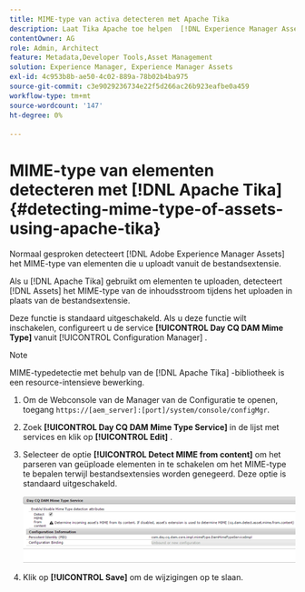 ```yaml
---
title: MIME-type van activa detecteren met Apache Tika
description: Laat Tika Apache toe helpen  [!DNL Experience Manager Assets]  het MIME type van activa van de inhoudsstroom tijdens uploadt verrichting in plaats van de dossieruitbreiding ontdekken.
contentOwner: AG
role: Admin, Architect
feature: Metadata,Developer Tools,Asset Management
solution: Experience Manager, Experience Manager Assets
exl-id: 4c953b8b-ae50-4c02-889a-78b02b4ba975
source-git-commit: c3e9029236734e22f5d266ac26b923eafbe0a459
workflow-type: tm+mt
source-wordcount: '147'
ht-degree: 0%

---
```


# MIME-type van elementen detecteren met [!DNL Apache Tika] {#detecting-mime-type-of-assets-using-apache-tika}

Normaal gesproken detecteert [!DNL Adobe Experience Manager Assets] het MIME-type van elementen die u uploadt vanuit de bestandsextensie.

Als u [!DNL Apache Tika] gebruikt om elementen te uploaden, detecteert [!DNL Assets] het MIME-type van de inhoudsstroom tijdens het uploaden in plaats van de bestandsextensie.

Deze functie is standaard uitgeschakeld. Als u deze functie wilt inschakelen, configureert u de service **[!UICONTROL Day CQ DAM Mime Type]** vanuit [!UICONTROL Configuration Manager] .

>[!NOTE]
>
>MIME-typedetectie met behulp van de [!DNL Apache Tika] -bibliotheek is een resource-intensieve bewerking.

1. Om de Webconsole van de Manager van de Configuratie te openen, toegang `https://[aem_server]:[port]/system/console/configMgr`.

1. Zoek **[!UICONTROL Day CQ DAM Mime Type Service]** in de lijst met services en klik op **[!UICONTROL Edit]** .

1. Selecteer de optie **[!UICONTROL Detect MIME from content]** om het parseren van geüploade elementen in te schakelen om het MIME-type te bepalen terwijl bestandsextensies worden genegeerd. Deze optie is standaard uitgeschakeld.

   ![ chlimage_1-333 ](assets/chlimage_1-333.png)

1. Klik op **[!UICONTROL Save]** om de wijzigingen op te slaan.
